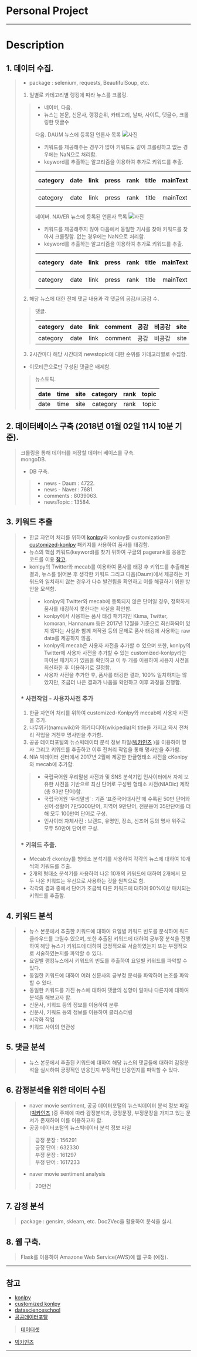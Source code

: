 # Personal Project   
------------------------------------------------------------------------------------------------------------  
# Description  
## 1. 데이터 수집.  
> * package : selenium, requests, BeautifulSoup, etc.  
> 
> 1. 일별로 카테고리별 랭킹에 따라 뉴스를 크롤링.  
>> * 네이버, 다음.  
>> * 뉴스는 본문,  신문사, 랭킹순위, 카테고리, 날짜, 사이트, 댓글수, 크롤링한 댓글수  
>>
>> 다음.
>> DAUM 뉴스에 등록된 언론사 목록
>> ![사진](./다음_뉴스.png )
>> * 키워드를 제공해주는 경우가 많아 키워드도 같이 크롤링하고 없는 경우에는 NaN으로 처리함.
>> * keyword를 추출하는 알고리즘을 이용하여 추가로 키워드를 추출.  
>>  
>> | category | date | link | press | rank | title | mainText | keywords | number of comments |  real comment | site |  
>> |:------------|:------:|:-----:|:-------:|:------:|:----:|:-------------:|:-----------:|:-----------------------:|:---------------:|------:|
>> | category | date|link | press | rank | title | mainText | keyword | number of comments |  real comment | site |  
>> 
>> 네이버. 
>> NAVER 뉴스에 등록된 언론사 목록
>> ![사진](./네이버_뉴스.png )
>> * 키워드를 제공해주지 않아 다음에서 동일한 기사를 찾아 키워드를 찾아서 크롤링함. 없는 경우에는 NaN으로 처리함.  
>> * keyword를 추출하는 알고리즘을 이용하여 추가로 키워드를 추출. 
>> 
>> | category | date | link | press | rank | title | mainText | number of comments |  real comment | site | keywords |  
>> |:------------|:------:|:-----:|:-------:|:------:|:----:|:-------------:|:----------------------------:|:--------------------:|:----:|--------------:|
>> | category | date | link | press | rank | title | mainText | number of comments |  real comment | site | keywords |  
>
> 2. 해당 뉴스에 대한 전체 댓글 내용과 각 댓글의 공감/비공감 수.  
>>   
>> 댓글.  
>> 
>> | category | date | link | comment | 공감 | 비공감 | site |  
>> |:------------|:------:|:-----:|:------------:|:-----:|:---------:|-----:|  
>> | category | date | link | comment | 공감 | 비공감 | site |  
>>  
> 3.  2시간마다 해당 시간대의 newstopic에 대한 순위를 카테고리별로 수집함.  
> * 이모티콘으로만 구성된 댓글은 배제함.
>>  
>> 뉴스토픽.  
>> 
>> | date | time | site | category | rank | topic |  
>> |:-------|:------:|:-----:|:-----------:|:------:|--------:| 
>> | date | time | site | category | rank | topic |    
>>

## 2. 데이터베이스 구축 (2018년 01월 02일 11시 10분 기준).  
> 크롤링을 통해 데이터를 저장할 데이터 베이스를 구축.  
> mongoDB.  
> * DB 구축.  
>> * news - Daum : 4722.  
>> * news - Naver : 7681.  
>> * comments : 8039063.  
>> * newsTopic : 13584.  

## 3. 키워드 추출
> * 한글 자연어 처리를 위하여 [konlpy](konlpy.org)와 konlpy를 customization한 [customized-konlpy](https://github.com/lovit/customized_konlpy) 패키지를 사용하여 품사를 태깅함.  
> * 뉴스의 핵심 키워드(keyword)를 찾기 위하여 구글의 pagerank를 응용한 코드를 이용  [참고](http://excelsior-cjh.tistory.com/entry/TextRank%EB%A5%BC-%EC%9D%B4%EC%9A%A9%ED%95%9C-%EB%AC%B8%EC%84%9C%EC%9A%94%EC%95%BD).  
> * konlpy의 Twitter와 mecab를 이용하여 품사를 태깅 후 키워드를 추출해본 결과, 뉴스를 읽어본 후 생각한 키워드 그리고 다음(Daum)에서 제공하는 키워드와 일치하지 않는 경우가 다수 발견됨을 확인하고 이를 해결하기 위한 방안을 모색함.  
> 
>> * konlpy의 Twitter와 mecab에 등록되지 않은 단어일 경우, 정확하게 품사를 태깅하지 못한다는 사실을 확인함. 
>> * konlpy에서 사용하는 품사 태깅 패키지인 Kkma, Twitter, komoran, Hannanum 등은 2017년 12월을 기준으로 최신화되어 있지 않다는 사실과 함께 저작권 등의 문제로 품사 태깅에 사용하는 raw data를 제공하지 않음.  
>> * konlpy의 mecab은 사용자 사전을 추가할 수 있으며 또한, konlpy의 Twitter에 사용자 사전을 추가할 수 있는 customized-konlpy라는 파이썬 패키지가 있음을 확인하고 이 두 개를 이용하여 사용자 사전을 최신화한 후 이용하기로 결정함.  
>> * 사용자 사전을 추가한 후, 품사를 태깅한 결과, 100% 일치하지는 않았지만, 조금더 나은 결과가 나옴을 확인하고 이후 과정을 진행함.  
>> 
> ### * 사전작업 - 사용자사전 추가  
> 1. 한글 자연어 처리를 위하여 customized-Konlpy와 mecab에 사용자 사전을 추가. 
> 2. 나무위키(namuwiki)와 위키피디아(wikipedia)의 title을 가지고 와서 전처리 작업을 거친후 명사만을 추가함. 
> 3. 공공 데이터포털의 뉴스빅데이터 분석 정보 파일([빅카인즈](https://www.kinds.or.kr/) )을 이용하여 명사 그리고 키워드를 추출하고 이후 전처리 작업을 통해 명사만을 추가함.  
> 4. NIA 빅데이터 센터에서 2017년 2월에 제공한 한글형태소 사전을 cKonlpy와 mecab에 추가함.  
> 
>> * 국립국어원 우리말샘 사전과 및 SNS 분석기업 인사이터에서 자체 보유한 사전을 기반으로 최신 단어로 구성된 형태소 사전(NIADic) 제작(총 93만 단어)함.    
>> * 국립국어원 ‘우리말샘’ : 기존 ‘표준국어대사전’에 수록된 50만 단어와 신어·생활어 7만5000단어, 지역어 9만단어, 전문용어 35만단어를 더해 모두 100만여 단어로 구성.  
>> * 인사이터 자체사전 : 브랜드, 유명인, 장소, 신조어 등의 명사 위주로 모두 50만여 단어로 구성.  
>>  
> ### * 키워드 추출. 
> * Mecab과 ckonlpy를 형태소 분석기를 사용하여 각각의 뉴스에 대하여 10개씩의 키워드를 추출. 
> * 2개의 형태소 분석기를 사용하여 나온 10개의 키워드에 대하여 2개에서 모두 나온 키워드는 우선으로 사용하는 것을 원칙으로 함.
> * 각각의 결과 중에서 단어가 조금씩 다른 키워드에 대하여 90%이상 매치되는 키워드를 추출함.  
  
## 4. 키워드 분석
> * 뉴스 본문에서 추출한 키워드에 대하여 요일별 키워드 빈도를 분석하여 워드클라우드를 그릴수 있으며, 또한 추출된 키워드에 대하여 긍부정 분석을 진행하여 해당 뉴스가 키워드에 대하여 긍정적으로 서술하였는지 또는 부정적으로 서술하였는지를 파악할 수 있다. 
> * 요일별 랭킹뉴스에서 키워드의 빈도를 추출하여 요일별 키워드를 파악할 수 있다. 
> * 동일한 키워드에 대하여 여러 신문사의 긍부정 분석을 파악하여 논조를 파악할 수 있다. 
> * 동일한 키워드를 가진 뉴스에 대하여 댓글의 성향이 얼마나 다른지에 대하여 분석을 해보고자 함. 
> * 신문사, 키워드 등의 정보를 이용하여 분류
> * 신문사, 키워드 등의 정보를 이용하여 클러스터링
> * 시각화 작업
> * 키워드 사이의 연관성

## 5. 댓글 분석
> * 뉴스 본문에서 추출된 키워드에 대하여 해당 뉴스의 댓글들에 대하여 감정분석을 실시하여 긍정적인 반응인지 부정적인 반응인지를 파악할 수 있다. 

## 6. 감정분석을 위한 데이터 수집
> * naver movie sentiment, 공공 데이터포털의 뉴스빅데이터 분석 정보 파일([빅카인즈](https://www.kinds.or.kr/) )중 주제에 따라 감정분석과, 긍정문장, 부정문장을 가지고 있는 문서가 존재하여 이를 이용하고자 함. 
> * 공공 데이터포털의 뉴스빅데이터 분석 정보 파일
>> 긍정 문장 : 156291  
>> 긍정 단어 : 632330  
>> 부정 문장 : 161297  
>> 부정 단어 :  1617233  
> * naver movie sentiment analysis   
>> 20만건  

## 7. 감정 분석  
> package : gensim, sklearn, etc.
> Doc2Vec을 활용하여 분석을 실시.

## 8. 웹 구축. 
> Flask를 이용하여 Amazone Web Service(AWS)에 웹 구축 (예정). 
   
------------------------------------------------------------------------------------------------------------        
## 참고
* [konlpy](konlpy.org)
* [customized konlpy](https://github.com/lovit/customized_konlpy)
* [datascienceschool](https://datascienceschool.net/)
* [공공데이터포탈](https://www.data.go.kr/)
> [데이터셋](https://www.data.go.kr/dataset/15012945/fileData.do)
* [빅카인즈](https://www.kinds.or.kr/)
------------------------------------------------------------------------------------------------------------  